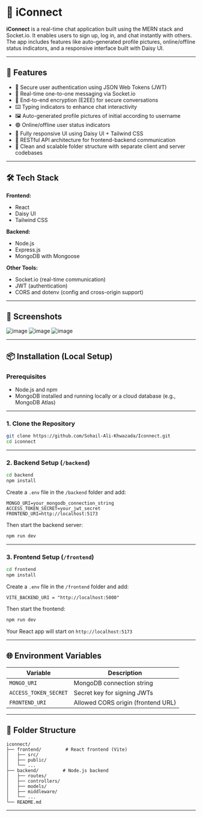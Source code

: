 # 💬 iConnect

**iConnect** is a real-time chat application built using the MERN stack and Socket.io. It enables users to sign up, log in, and chat instantly with others. The app includes features like auto-generated profile pictures, online/offline status indicators, and a responsive interface built with Daisy UI.

---

## 🚀 Features

- 🔐 Secure user authentication using JSON Web Tokens (JWT)
- 💬 Real-time one-to-one messaging via Socket.io
- 🔐 End-to-end encryption (E2EE) for secure conversations
- ⌨️ Typing indicators to enhance chat interactivity
- 🖼️ Auto-generated profile pictures of initial according to username
- 🟢 Online/offline user status indicators
- 📱 Fully responsive UI using Daisy UI + Tailwind CSS
- 🔄 RESTful API architecture for frontend-backend communication
- 🧩 Clean and scalable folder structure with separate client and server codebases

---

## 🛠️ Tech Stack

**Frontend:**
- React
- Daisy UI
- Tailwind CSS

**Backend:**
- Node.js
- Express.js
- MongoDB with Mongoose

**Other Tools:**
- Socket.io (real-time communication)
- JWT (authentication)
- CORS and dotenv (config and cross-origin support)

---

## 📸 Screenshots

![image](https://github.com/user-attachments/assets/f898f263-58ca-497a-8c04-0ca68dbe3b1d)
![image](https://github.com/user-attachments/assets/a837d605-9b9c-4973-91a9-fc5a57b10762)
![image](https://github.com/user-attachments/assets/5e76f0bb-58b2-409c-8d18-f16c855c12be)




---

## 📦 Installation (Local Setup)

### Prerequisites

- Node.js and npm
- MongoDB installed and running locally or a cloud database (e.g., MongoDB Atlas)

---

### 1. Clone the Repository

```bash
git clone https://github.com/Sohail-Ali-Khwazada/Iconnect.git
cd iconnect
```

---

### 2. Backend Setup (`/backend`)

```bash
cd backend
npm install
```

Create a `.env` file in the `/backend` folder and add:

```
MONGO_URI=your_mongodb_connection_string
ACCESS_TOKEN_SECRET=your_jwt_secret
FRONTEND_URI=http://localhost:5173
```

Then start the backend server:

```bash
npm run dev
```

---

### 3. Frontend Setup (`/frontend`)

```bash
cd frontend
npm install
```

Create a `.env` file in the `/frontend` folder and add:

```
VITE_BACKEND_URI = "http://localhost:5000"
```

Then start the frontend:

```bash
npm run dev
```

Your React app will start on `http://localhost:5173`

---

## 🌐 Environment Variables

| Variable         | Description                          |
|------------------|--------------------------------------|
| `MONGO_URI`       | MongoDB connection string            |
| `ACCESS_TOKEN_SECRET`      | Secret key for signing JWTs          |
| `FRONTEND_URI`    | Allowed CORS origin (frontend URL)   |

---

## 📁 Folder Structure

```
iconnect/
├── frontend/         # React frontend (Vite)
│   ├── src/
│   ├── public/
│   └── ...
├── backend/         # Node.js backend
│   ├── routes/
│   ├── controllers/
│   ├── models/
│   ├── middleware/
│   └── ...
└── README.md
```

---
